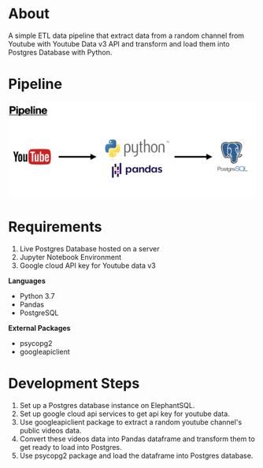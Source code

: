 # About
A simple ETL data pipeline that extract data from a random channel from Youtube with Youtube Data v3 API and transform and load them into Postgres Database with Python.

# Pipeline

![alt text](https://github.com/MinThuraZaw/Simple-ETL-with-Python-and-PostgreSQL/blob/main/images/img_pipeline.jpg)

# Requirements

1) Live Postgres Database hosted on a server
2) Jupyter Notebook Environment
3) Google cloud API key for Youtube data v3

**Languages**
* Python 3.7
* Pandas
* PostgreSQL

**External Packages**
* psycopg2
* googleapiclient



# Development Steps
1) Set up a Postgres database instance on ElephantSQL.
2) Set up google cloud api services to get api key for youtube data.
3) Use googleapiclient package to extract a random youtube channel's public videos data.
4) Convert these videos data into Pandas dataframe and transform them to get ready to load into Postgres.
5) Use psycopg2 package and load the dataframe into Postgres database.

